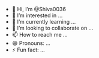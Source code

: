 - 👋 Hi, I’m @Shiva0036
- 👀 I’m interested in ...
- 🌱 I’m currently learning ...
- 💞️ I’m looking to collaborate on ...
- 📫 How to reach me ...
- 😄 Pronouns: ...
- ⚡ Fun fact: ...

<!---
Shiva0036/Shiva0036 is a ✨ special ✨ repository because its `README.md` (this file) appears on your GitHub profile.
You can click the Preview link to take a look at your changes.

